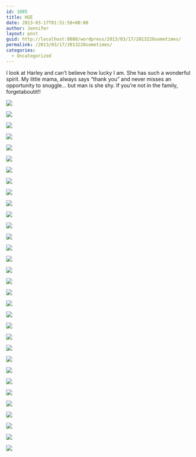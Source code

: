 ```yaml
---
id: 1085
title: HGE
date: 2013-03-17T01:51:58+00:00
author: Jennifer
layout: post
guid: http://localhost:8888/wordpress/2013/03/17/2013228sometimes/
permalink: /2013/03/17/2013228sometimes/
categories:
  - Uncategorized
---
```

I look at Harley and can&#8217;t believe how lucky I am. She has such a wonderful spirit. My little mama, always says &#8220;thank you&#8221; and never misses an opportunity to snuggle&#8230; but man is she shy. If you&#8217;re not in the family, forgetaboutit!!

<div class="image-gallery-wrapper">
  <p>
    <img src="http://static1.squarespace.com/static/50db6bb3e4b015296cd43789/50dfa5b1e4b0dc6320e0b5ea/50e26a3ae4b015296ce5eaa6/1363551202986/2011-12-24+20.22.57.jpg.57.jpg?format=original" />
  </p>
  
  <p>
    <img src="http://static1.squarespace.com/static/50db6bb3e4b015296cd43789/50dfa5b1e4b0dc6320e0b5ea/50e31d8ee4b0a05702b41092/1363551189604/2011-06-01+09.18.49.jpg.49.jpg?format=original" />
  </p>
  
  <p>
    <img src="http://static1.squarespace.com/static/50db6bb3e4b015296cd43789/50dfa5b1e4b0dc6320e0b5ea/50e31d97e4b0c2f4976ebbf6/1430547586935/2011-06-01+09.42.45.jpg.45.jpg?format=original" />
  </p>
  
  <p>
    <img src="http://static1.squarespace.com/static/50db6bb3e4b015296cd43789/50dfa5b1e4b0dc6320e0b5ea/50e2727de4b0395512a2d391/1363551157079/2012-08-11+13.47.52.jpg.52.jpg?format=original" />
  </p>
  
  <p>
    <img src="http://static1.squarespace.com/static/50db6bb3e4b015296cd43789/50dfa5b1e4b0dc6320e0b5ea/50e26d2ae4b0395512a2cb02/1363551111632/2012-03-11+15.45.27.jpg.27.jpg?format=original" />
  </p>
  
  <p>
    <img src="http://static1.squarespace.com/static/50db6bb3e4b015296cd43789/50dfa5b1e4b0dc6320e0b5ea/50e26863e4b0a05702b3179e/1363551099991/2011-10-29+20.30.49.jpg.49.jpg?format=original" />
  </p>
  
  <p>
    <img src="http://static1.squarespace.com/static/50db6bb3e4b015296cd43789/50dfa5b1e4b0dc6320e0b5ea/50e26866e4b015296ce5e7f6/1363551191879/2011-10-30+16.42.15.jpg.15.jpg?format=original" />
  </p>
  
  <p>
    <img src="http://static1.squarespace.com/static/50db6bb3e4b015296cd43789/50dfa5b1e4b0dc6320e0b5ea/50e269ede4b0c2f4976dbc1c/1363551118557/2011-11-17+10.28.29.jpg.29.jpg?format=original" />
  </p>
  
  <p>
    <img src="http://static1.squarespace.com/static/50db6bb3e4b015296cd43789/50dfa5b1e4b0dc6320e0b5ea/50e26a5fe4b0c2f4976dbc6d/1363551161674/2012-01-07+12.54.43.jpg.43.jpg?format=original" />
  </p>
  
  <p>
    <img src="http://static1.squarespace.com/static/50db6bb3e4b015296cd43789/50dfa5b1e4b0dc6320e0b5ea/50e270d1e4b0395512a2d18c/1363551113310/2012-06-01+19.02.28.jpg.28.jpg?format=original" />
  </p>
  
  <p>
    <img src="http://static1.squarespace.com/static/50db6bb3e4b015296cd43789/50dfa5b1e4b0dc6320e0b5ea/50e270eee4b0a05702b32857/1363551169870/2012-06-24+13.38.04.jpg.04.jpg?format=original" />
  </p>
  
  <p>
    <img src="http://static1.squarespace.com/static/50db6bb3e4b015296cd43789/50dfa5b1e4b0dc6320e0b5ea/50e270f6e4b0c2f4976dc943/1363551130069/2012-06-24+13.38.05.jpg.05.jpg?format=original" />
  </p>
  
  <p>
    <img src="http://static1.squarespace.com/static/50db6bb3e4b015296cd43789/50dfa5b1e4b0dc6320e0b5ea/50e270ffe4b015296ce5f5f1/1430547654306/2012-07-04+13.01.13.jpg.13.jpg?format=original" />
  </p>
  
  <p>
    <img src="http://static1.squarespace.com/static/50db6bb3e4b015296cd43789/50dfa5b1e4b0dc6320e0b5ea/50e27261e4b0a05702b32b92/1363551176955/2012-08-11+13.47.50.jpg.50.jpg?format=original" />
  </p>
  
  <p>
    <img src="http://static1.squarespace.com/static/50db6bb3e4b015296cd43789/50dfa5b1e4b0dc6320e0b5ea/50e272a8e4b0395512a2d3aa/1363551155615/2012-08-13+11.11.26.jpg.26.jpg?format=original" />
  </p>
  
  <p>
    <img src="http://static1.squarespace.com/static/50db6bb3e4b015296cd43789/50dfa5b1e4b0dc6320e0b5ea/50e272b4e4b0c2f4976dcaf0/1363551118142/2012-08-13+11.11.39.jpg.39.jpg?format=original" />
  </p>
  
  <p>
    <img src="http://static1.squarespace.com/static/50db6bb3e4b015296cd43789/50dfa5b1e4b0dc6320e0b5ea/50e27326e4b0c2f4976dcb78/1363551190515/2012-08-16+17.22.16.jpg.16.jpg?format=original" />
  </p>
  
  <p>
    <img src="http://static1.squarespace.com/static/50db6bb3e4b015296cd43789/50dfa5b1e4b0dc6320e0b5ea/50e2735ce4b0a05702b32ca3/1363551171372/2012-08-16+17.45.36.jpg.36.jpg?format=original" />
  </p>
  
  <p>
    <img src="http://static1.squarespace.com/static/50db6bb3e4b015296cd43789/50dfa5b1e4b0dc6320e0b5ea/50e273e5e4b015296ce5fa8c/1363551162085/2012-08-26+19.16.20.jpg.20.jpg?format=original" />
  </p>
  
  <p>
    <img src="http://static1.squarespace.com/static/50db6bb3e4b015296cd43789/50dfa5b1e4b0dc6320e0b5ea/50e273f6e4b0a05702b32d58/1363551129575/2012-08-29+17.43.21.jpg.21.jpg?format=original" />
  </p>
  
  <p>
    <img src="http://static1.squarespace.com/static/50db6bb3e4b015296cd43789/50dfa5b1e4b0dc6320e0b5ea/50e27443e4b0395512a2d53a/1363551131494/2012-09-05+08.20.32.jpg.32.jpg?format=original" />
  </p>
  
  <p>
    <img src="http://static1.squarespace.com/static/50db6bb3e4b015296cd43789/50dfa5b1e4b0dc6320e0b5ea/50e27471e4b015296ce5fb5d/1363551152357/2012-09-16+17.17.59.jpg.59.jpg?format=original" />
  </p>
  
  <p>
    <img src="http://static1.squarespace.com/static/50db6bb3e4b015296cd43789/50dfa5b1e4b0dc6320e0b5ea/50e274dde4b0a05702b32e09/1363551120718/2012-09-27+18.16.56.jpg.56.jpg?format=original" />
  </p>
  
  <p>
    <img src="http://static1.squarespace.com/static/50db6bb3e4b015296cd43789/50dfa5b1e4b0dc6320e0b5ea/50e275f9e4b0a05702b32f3b/1363551131280/2012-10-03+17.48.35.jpg.35.jpg?format=original" />
  </p>
  
  <p>
    <img src="http://static1.squarespace.com/static/50db6bb3e4b015296cd43789/50dfa5b1e4b0dc6320e0b5ea/50e27648e4b015296ce5fe7c/1363551194548/2012-10-19+16.45.36.jpg.36.jpg?format=original" />
  </p>
  
  <p>
    <img src="http://static1.squarespace.com/static/50db6bb3e4b015296cd43789/50dfa5b1e4b0dc6320e0b5ea/50e250c1e4b0a05702b2e2cb/1363551146381/2011-06-01+09.17.24.jpg.24.jpg?format=original" />
  </p>
  
  <p>
    <img src="http://static1.squarespace.com/static/50db6bb3e4b015296cd43789/50dfa5b1e4b0dc6320e0b5ea/50e31dabe4b0c2f4976ebc2d/1363551095052/2011-06-02+14.03.55.jpg.55.jpg?format=original" />
  </p>
  
  <p>
    <img src="http://static1.squarespace.com/static/50db6bb3e4b015296cd43789/50dfa5b1e4b0dc6320e0b5ea/51460c50e4b04055d307cae9/1363551214126/2013-03-14+16.11.51.jpg.51.jpg?format=original" />
  </p>
  
  <p>
    <img src="http://static1.squarespace.com/static/50db6bb3e4b015296cd43789/50dfa5b1e4b0dc6320e0b5ea/51460c74e4b0b46e7e42179d/1363551144157/2013-03-14+16.11.57.jpg.57.jpg?format=original" />
  </p>
  
  <p>
    <img src="http://static1.squarespace.com/static/50db6bb3e4b015296cd43789/50dfa5b1e4b0dc6320e0b5ea/51460cb6e4b04055d307cbce/1363551120481/2013-03-14+12.43.20.jpg.20.jpg?format=original" />
  </p>
  
  <p>
    <img src="http://static1.squarespace.com/static/50db6bb3e4b015296cd43789/50dfa5b1e4b0dc6320e0b5ea/51460d03e4b00ba8e4be032f/1363551206222/2013-03-14+12.33.40.jpg.40.jpg?format=original" />
  </p>
  
  <p>
    <img src="http://static1.squarespace.com/static/50db6bb3e4b015296cd43789/50dfa5b1e4b0dc6320e0b5ea/51a90bcee4b0687273e301f0/1370033115655/2013-05-28+16.15.50.jpg.50.jpg?format=original" />
  </p>
</div>